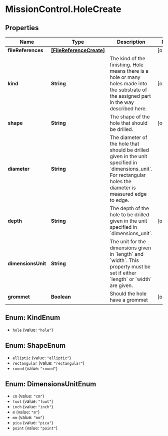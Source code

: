 # MissionControl.HoleCreate

## Properties
Name | Type | Description | Notes
------------ | ------------- | ------------- | -------------
**fileReferences** | [**[FileReferenceCreate]**](FileReferenceCreate.md) |  | [optional] 
**kind** | **String** | The kind of the finishing. Hole means there is a hole or many holes made into the substrate of the assigned part in the way described here. | [optional] 
**shape** | **String** | The shape of the hole that should be drilled. | [optional] 
**diameter** | **String** | The diameter of the hole that should be drilled given in the unit specified in &#x60;dimensions_unit&#x60;. For rectangular holes the diameter is measured edge to edge.  | 
**depth** | **String** | The depth of the hole to be drilled given in the unit specified in &#x60;dimensions_unit&#x60;. | [optional] 
**dimensionsUnit** | **String** | The unit for the dimensions given in &#x60;length&#x60; and &#x60;width&#x60;. This property must be set if either &#x60;length&#x60; or &#x60;width&#x60; are given. | 
**grommet** | **Boolean** | Should the hole have a grommet | [optional] 

<a name="KindEnum"></a>
## Enum: KindEnum

* `hole` (value: `"hole"`)


<a name="ShapeEnum"></a>
## Enum: ShapeEnum

* `elliptic` (value: `"elliptic"`)
* `rectangular` (value: `"rectangular"`)
* `round` (value: `"round"`)


<a name="DimensionsUnitEnum"></a>
## Enum: DimensionsUnitEnum

* `cm` (value: `"cm"`)
* `foot` (value: `"foot"`)
* `inch` (value: `"inch"`)
* `m` (value: `"m"`)
* `mm` (value: `"mm"`)
* `pica` (value: `"pica"`)
* `point` (value: `"point"`)

